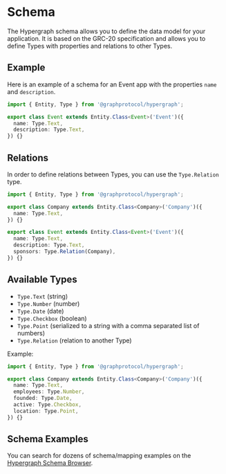 # Schema

The Hypergraph schema allows you to define the data model for your application. It is based on the GRC-20 specification and allows you to define Types with properties and relations to other Types.

## Example

Here is an example of a schema for an Event app with the properties `name` and `description`.

```ts
import { Entity, Type } from '@graphprotocol/hypergraph';

export class Event extends Entity.Class<Event>('Event')({
  name: Type.Text,
  description: Type.Text,
}) {}
```

## Relations

In order to define relations between Types, you can use the `Type.Relation` type.

```ts
import { Entity, Type } from '@graphprotocol/hypergraph';

export class Company extends Entity.Class<Company>('Company')({
  name: Type.Text,
}) {}

export class Event extends Entity.Class<Event>('Event')({
  name: Type.Text,
  description: Type.Text,
  sponsors: Type.Relation(Company),
}) {}
```

## Available Types

- `Type.Text` (string)
- `Type.Number` (number)
- `Type.Date` (date)
- `Type.Checkbox` (boolean)
- `Type.Point` (serialized to a string with a comma separated list of numbers)
- `Type.Relation` (relation to another Type)

Example:

```ts
import { Entity, Type } from '@graphprotocol/hypergraph';

export class Company extends Entity.Class<Company>('Company')({
  name: Type.Text,
  employees: Type.Number,
  founded: Type.Date,
  active: Type.Checkbox,
  location: Type.Point,
}) {}
```

## Schema Examples

You can search for dozens of schema/mapping examples on the [Hypergraph Schema Browser](https://schema-browser.vercel.app/).